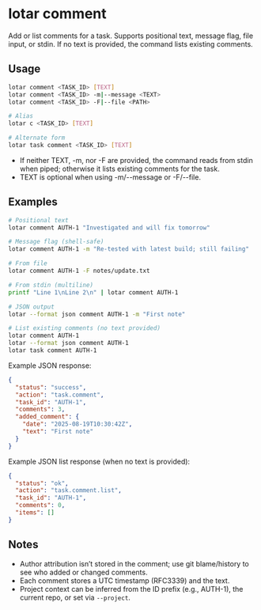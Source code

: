 # lotar comment

Add or list comments for a task. Supports positional text, message flag, file input, or stdin. If no text is provided, the command lists existing comments.

## Usage

```bash
lotar comment <TASK_ID> [TEXT]
lotar comment <TASK_ID> -m|--message <TEXT>
lotar comment <TASK_ID> -F|--file <PATH>

# Alias
lotar c <TASK_ID> [TEXT]

# Alternate form
lotar task comment <TASK_ID> [TEXT]
```

- If neither TEXT, -m, nor -F are provided, the command reads from stdin when piped; otherwise it lists existing comments for the task.
- TEXT is optional when using -m/--message or -F/--file.

## Examples

```bash
# Positional text
lotar comment AUTH-1 "Investigated and will fix tomorrow"

# Message flag (shell-safe)
lotar comment AUTH-1 -m "Re-tested with latest build; still failing"

# From file
lotar comment AUTH-1 -F notes/update.txt

# From stdin (multiline)
printf "Line 1\nLine 2\n" | lotar comment AUTH-1

# JSON output
lotar --format json comment AUTH-1 -m "First note"

# List existing comments (no text provided)
lotar comment AUTH-1
lotar --format json comment AUTH-1
lotar task comment AUTH-1
```

Example JSON response:
```json
{
  "status": "success",
  "action": "task.comment",
  "task_id": "AUTH-1",
  "comments": 3,
  "added_comment": {
    "date": "2025-08-19T10:30:42Z",
    "text": "First note"
  }
}
```

Example JSON list response (when no text is provided):
```json
{
  "status": "ok",
  "action": "task.comment.list",
  "task_id": "AUTH-1",
  "comments": 0,
  "items": []
}
```

## Notes

- Author attribution isn’t stored in the comment; use git blame/history to see who added or changed comments.
- Each comment stores a UTC timestamp (RFC3339) and the text.
- Project context can be inferred from the ID prefix (e.g., AUTH-1), the current repo, or set via `--project`.
